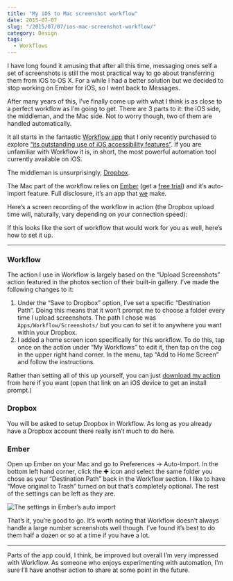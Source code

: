 ```yaml
---
title: "My iOS to Mac screenshot workflow"
date: 2015-07-07
slug: "/2015/07/07/ios-mac-screenshot-workflow/"
category: Design
tags:
  - Workflows
---
```


I have long found it amusing that after all this time, messaging ones self a set of screenshots is still the most practical way to go about transferring them from iOS to OS X. For a while I had a better solution but we decided to stop working on Ember for iOS, so I went back to Messages.

After many years of this, I’ve finally come up with what I think is as close to a perfect workflow as I’m going to get. There are 3 parts to it: the iOS side, the middleman, and the Mac side. Not to worry though, two of them are handled automatically.

It all starts in the fantastic [Workflow app](https://itunes.apple.com/gb/app/workflow-powerful-automation/id915249334?mt=8&at=1l3vn5T&ct=casualnotebook "Workflow: Powerful Automation Made Simple") that I only recently purchased to explore [“its outstanding use of iOS accessibility features”](https://developer.apple.com/design/awards/). If you are unfamiliar with Workflow it is, in short, the most powerful automation tool currently available on iOS.

The middleman is unsurprisingly, [Dropbox](http://dropbox.com "Dropbox").

The Mac part of the workflow relies on [Ember](https://itunes.apple.com/gb/app/ember-screenshot-annotate/id402456742?mt=12&at=1l3vn5T&ct=casualnotebook "Ember - Screenshot, Annotate and Share") (get a [free trial](http://realmacsoftware.com/ember/ "Ember — Take Screenshots, Capture Full Webpages, Draw on Images and much more · Realmac Software")) and it’s auto-import feature. Full disclosure, it’s an app that [we](http://realmacsoftware.com) make.

Here’s a screen recording of the workflow in action (the Dropbox upload time will, naturally, vary depending on your connection speed):

If this looks like the sort of workflow that would work for you as well, here’s how to set it up.

* * *

### Workflow

The action I use in Workflow is largely based on the “Upload Screenshots” action featured in the photos section of their built-in gallery. I’ve made the following changes to it:

1. Under the “Save to Dropbox” option, I’ve set a specific “Destination Path”. Doing this means that it won’t prompt me to choose a folder every time I upload screenshots. The path I chose was `Apps/Workflow/Screenshots/` but you can to set it to anywhere you want within your Dropbox.
2. I added a home screen icon specifically for this workflow. To do this, tap once on the action under “My Workflows” to edit it, then tap on the cog in the upper right hand corner. In the menu, tap “Add to Home Screen” and follow the instructions.

Rather than setting all of this up yourself, you can just [download my action](https://workflow.is/workflows/6a1996b8f69a455e8aaaa079acd860bd) from here if you want (open that link on an iOS device to get an install prompt.)

### Dropbox

You will be asked to setup Dropbox in Workflow. As long as you already have a Dropbox account there really isn’t much to do here.

### Ember

Open up Ember on your Mac and go to Preferences → Auto-Import. In the bottom left hand corner, click the ✚ icon and select the same folder you chose as your “Destination Path” back in the Workflow section. I like to have “Move original to Trash” turned on but that’s completely optional. The rest of the settings can be left as they are.

![The settings in Ember’s auto import](./auto-import2x.jpg)

That’s it, you’re good to go. It’s worth noting that Workflow doesn’t always handle a large number screenshots well though. I’ve found it’s best to do them half a dozen or so at a time if you have a lot.

* * *

Parts of the app could, I think, be improved but overall I’m very impressed with Workflow. As someone who enjoys experimenting with automation, I’m sure I’ll have another action to share at some point in the future.


